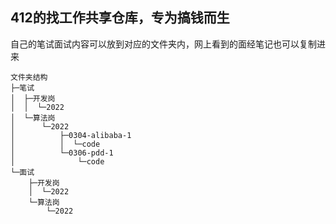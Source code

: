 ## 412的找工作共享仓库，专为搞钱而生

自己的笔试面试内容可以放到对应的文件夹内，网上看到的面经笔记也可以复制进来

```
文件夹结构
├─笔试
│  ├─开发岗
│  │  └─2022
│  └─算法岗
│      └─2022
│          ├─0304-alibaba-1
│          │  └─code
│          └─0306-pdd-1
│              └─code
└─面试
    ├─开发岗
    │  └─2022
    └─算法岗
        └─2022
```